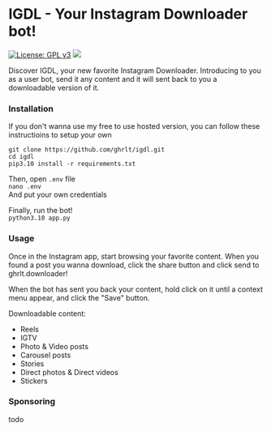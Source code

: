 # IGDL - Your Instagram Downloader bot!
[![License: GPL v3](https://img.shields.io/badge/License-GPL%20v3-blue.svg)](http://www.gnu.org/licenses/gpl-3.0)
![](https://komarev.com/ghpvc/?username=ghrlt-igdl&color=brightgreen&label=Repository%20views)  

Discover IGDL, your new favorite Instagram Downloader. Introducing to you as a user bot, send it any content and it will sent back to you a downloadable version of it.


### Installation
If you don't wanna use my free to use hosted version, you can follow these instructioins to setup your own

`git clone https://github.com/ghrlt/igdl.git`<br>
`cd igdl`<br>
`pip3.10 install -r requirements.txt`<br>

Then, open `.env` file<br>
`nano .env`<br>
And put your own credentials

Finally, run the bot!<br>
`python3.10 app.py`


### Usage
Once in the Instagram app, start browsing your favorite content. When you found a post you wanna download, click the share button and click send to ghrlt.downloader!

When the bot has sent you back your content, hold click on it until a context menu appear, and click the "Save" button.


Downloadable content:
  - Reels
  - IGTV
  - Photo & Video posts
  - Carousel posts
  - Stories
  - Direct photos & Direct videos
  - Stickers


### Sponsoring
todo
